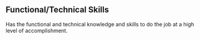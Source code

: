 ## Functional/Technical Skills

Has the functional and technical knowledge and skills to do the job at a high level of accomplishment.